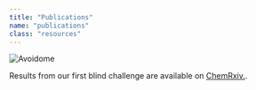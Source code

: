 ```yaml
---
title: "Publications"
name: "publications"
class: "resources"
---
```


![Avoidome](/images/avoidome.png)

Results from our first blind challenge are available on [ChemRxiv.](https://chemrxiv.org/engage/chemrxiv/article-details/6878bef4fc5f0acb52a813f5).
  

